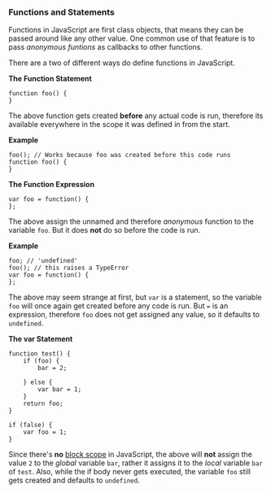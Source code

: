 ### Functions and Statements

Functions in JavaScript are first class objects, that means they can be passed
around like any other value. One common use of that feature is to pass
*anonymous funtions* as callbacks to other functions. 

There are a two of different ways do define functions in JavaScript.

**The Function Statement**

    function foo() { 
    }

The above function gets created **before** any actual code is run, therefore its
available everywhere in the scope it was defined in from the start.

**Example**

    foo(); // Works because foo was created before this code runs
    function foo() {
    }

**The Function Expression**

    var foo = function() {
    };

The above assign the unnamed and therefore *anonymous* function to the variable
`foo`. But it does **not** do so before the code is run. 

**Example**

    foo; // 'undefined'
    foo(); // this raises a TypeError
    var foo = function() {
    };

The above may seem strange at first, but `var` is a statement, so the variable
`foo` will once again get created before any code is run. But `=` is an
expression, therefore `foo` does not get assigned any value, so it defaults to 
`undefined`.

**The var Statement**

    function test() {
        if (foo) {
            bar = 2;

        } else {
            var bar = 1;
        }
        return foo;
    }

    if (false) {
        var foo = 1;
    }

Since there's **no** [block scope](#scopes-and-namespaces) in JavaScript, the above will
**not** assign the value `2` to the *global* variable `bar`, rather it assigns it to the 
*local* variable `bar` of `test`. Also, while the if body never gets executed, 
the variable `foo` still gets created and defaults to `undefined`.

